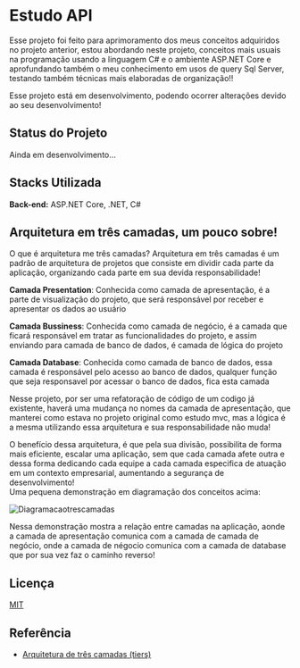 # Estudo API

Esse projeto foi feito para aprimoramento dos meus conceitos adquiridos no projeto anterior, estou abordando neste projeto, conceitos mais usuais na programação usando a linguagem C# e o ambiente ASP.NET Core e aprofundando também o meu conhecimento em usos de query Sql Server, testando também técnicas mais elaboradas de organização!!  

Esse projeto está em desenvolvimento, podendo ocorrer alterações devido ao seu desenvolvimento!

## Status do Projeto

Ainda em desenvolvimento...

## Stacks Utilizada

**Back-end:** ASP.NET Core, .NET, C#

## Arquitetura em três camadas, um pouco sobre!

 O que é arquitetura me três camadas? Arquitetura em três camadas é um padrão de arquitetura de projetos que consiste em dividir cada parte da aplicação, organizando cada parte em sua devida responsabilidade! 

**Camada Presentation**: Conhecida como camada de apresentação, é a parte de visualização do projeto, que será responsável por receber e apresentar os dados ao usuário

 **Camada Bussiness**: Conhecida como camada de negócio, é a camada que ficará responsável em tratar as funcionalidades do projeto, e assim enviando para camada de banco de dados, é camada de lógica do projeto

 **Camada Database**: Conhecida como camada de banco de dados, essa camada é responsável pelo acesso ao banco de dados, qualquer função que seja responsavel por acessar o banco de dados, fica esta camada

 Nesse projeto, por ser uma refatoração de código de um codigo já existente, haverá uma mudança no nomes da camada de apresentação, que manterei como estava no projeto original como estudo mvc, mas a lógica é a mesma utilizando essa arquitetura e sua responsabilidade não muda!

 O benefício dessa arquitetura, é que pela sua divisão, possibilita de forma mais eficiente, escalar uma aplicação, sem que cada camada afete outra e dessa forma dedicando cada equipe a cada camada especifica de atuação em um contexto empresarial, aumentando a segurança de desenvolvimento!  
 Uma pequena demonstração em diagramação dos conceitos acima: 
 
 ![Diagramacaotrescamadas](https://user-images.githubusercontent.com/77033790/216140822-918b4aaa-3bfc-443e-9d60-614a08da822d.PNG)

Nessa demonstração mostra a relação entre camadas na aplicação, aonde a camada de apresentação comunica com a camada de camada de negócio, onde a camada de négocio comunica com a camada de database que por sua vez faz o caminho reverso!

## Licença

[MIT](https://choosealicense.com/licenses/mit/)


## Referência

 - [Arquitetura de três camadas (tiers)](https://www.ibm.com/br-pt/cloud/learn/three-tier-architecture)

